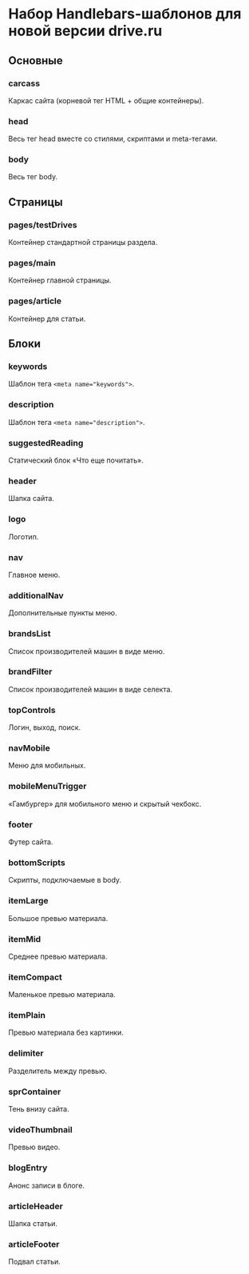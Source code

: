 # Набор Handlebars-шаблонов для новой версии drive.ru

## Основные

### carcass
Каркас сайта (корневой тег HTML + общие контейнеры).

### head
Весь тег head вместе со стилями, скриптами и meta-тегами.

### body
Весь тег body.

## Страницы

### pages/testDrives
Контейнер стандартной страницы раздела.

### pages/main
Контейнер главной страницы.

### pages/article
Контейнер для статьи.

## Блоки

### keywords
Шаблон тега `<meta name="keywords">`.

### description
Шаблон тега `<meta name="description">`.

### suggestedReading
Статический блок «Что еще почитать».

### header
Шапка сайта.

### logo
Логотип.

### nav
Главное меню.

### additionalNav
Дополнительные пункты меню.

### brandsList
Список производителей машин в виде меню.

### brandFilter
Список производителей машин в виде селекта.

### topControls
Логин, выход, поиск.

### navMobile
Меню для мобильных.

### mobileMenuTrigger
«Гамбургер» для мобильного меню и скрытый чекбокс.

### footer
Футер сайта.

### bottomScripts
Скрипты, подключаемые в body.

### itemLarge
Большое превью материала.

### itemMid
Среднее превью материала.

### itemCompact
Маленькое превью материала.

### itemPlain
Превью материала без картинки.

### delimiter
Разделитель между превью.

### sprContainer
Тень внизу сайта.

### videoThumbnail
Превью видео.

### blogEntry
Анонс записи в блоге.

### articleHeader
Шапка статьи.

### articleFooter
Подвал статьи.
